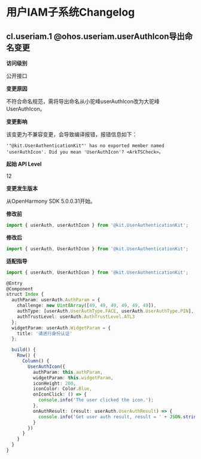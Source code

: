 # 用户IAM子系统Changelog

## cl.useriam.1 @ohos.useriam.userAuthIcon导出命名变更

**访问级别**

公开接口

**变更原因**

不符合命名规范，需将导出命名从小驼峰userAuthIcon改为大驼峰UserAuthIcon。

**变更影响**

该变更为不兼容变更，会导致编译报错，报错信息如下：
```
'"@kit.UserAuthenticationKit"' has no exported member named 'userAuthIcon'. Did you mean 'UserAuthIcon'? <ArkTSCheck>。
```

**起始 API Level**

12

**变更发生版本**

从OpenHarmony SDK 5.0.0.31开始。

**修改前**
```ts
import { userAuth, userAuthIcon } from '@kit.UserAuthenticationKit';
```

**修改后**
```ts
import { userAuth, UserAuthIcon } from '@kit.UserAuthenticationKit';
```

**适配指导**
```ts
import { userAuth, UserAuthIcon } from '@kit.UserAuthenticationKit';

@Entry
@Component
struct Index {
  authParam: userAuth.AuthParam = {
    challenge: new Uint8Array([49, 49, 49, 49, 49, 49]),
    authType: [userAuth.UserAuthType.FACE, userAuth.UserAuthType.PIN],
    authTrustLevel: userAuth.AuthTrustLevel.ATL3
  };
  widgetParam: userAuth.WidgetParam = {
    title: '请进行身份认证'
  };

  build() {
    Row() {
      Column() {
        UserAuthIcon({
          authParam: this.authParam,
          widgetParam: this.widgetParam,
          iconHeight: 200,
          iconColor: Color.Blue,
          onIconClick: () => {
            console.info('The user clicked the icon.');
          },
          onAuthResult: (result: userAuth.UserAuthResult) => {
            console.info('Get user auth result, result = ' + JSON.stringify(result));
          }
        })
      }
    }
  }
}
```
